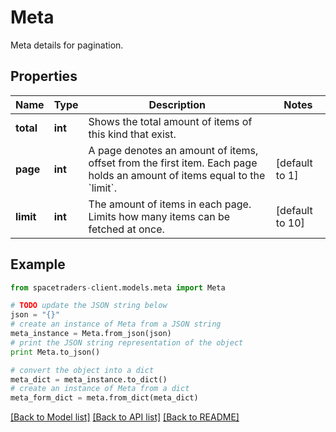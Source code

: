 # Meta

Meta details for pagination.

## Properties

Name | Type | Description | Notes
------------ | ------------- | ------------- | -------------
**total** | **int** | Shows the total amount of items of this kind that exist. | 
**page** | **int** | A page denotes an amount of items, offset from the first item. Each page holds an amount of items equal to the &#x60;limit&#x60;. | [default to 1]
**limit** | **int** | The amount of items in each page. Limits how many items can be fetched at once. | [default to 10]

## Example

```python
from spacetraders-client.models.meta import Meta

# TODO update the JSON string below
json = "{}"
# create an instance of Meta from a JSON string
meta_instance = Meta.from_json(json)
# print the JSON string representation of the object
print Meta.to_json()

# convert the object into a dict
meta_dict = meta_instance.to_dict()
# create an instance of Meta from a dict
meta_form_dict = meta.from_dict(meta_dict)
```
[[Back to Model list]](../README.md#documentation-for-models) [[Back to API list]](../README.md#documentation-for-api-endpoints) [[Back to README]](../README.md)


